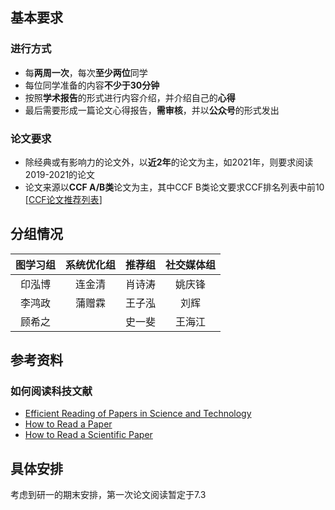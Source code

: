 ## 基本要求
### 进行方式
- 每**两周一次**，每次**至少两位**同学
- 每位同学准备的内容**不少于30分钟**
- 按照**学术报告**的形式进行内容介绍，并介绍自己的**心得**
- 最后需要形成一篇论文心得报告，**需审核**，并以**公众号**的形式发出

### 论文要求
- 除经典或有影响力的论文外，以**近2年**的论文为主，如2021年，则要求阅读2019-2021的论文
- 论文来源以**CCF A/B类**论文为主，其中CCF B类论文要求CCF排名列表中前10 [[CCF论文推荐列表](https://www.ccf.org.cn/Academic_Evaluation/By_category/)]


## 分组情况
| 图学习组 | 系统优化组 | 推荐组 | 社交媒体组 |
| :----: | :----: | :----: | :----: |
| 印泓博 | 连金清 | 肖诗涛 | 姚庆锋 |
| 李鸿政 | 蒲赠霖 | 王子泓 | 刘辉 |
| 顾希之 |  | 史一斐 | 王海江 |

## 参考资料
### 如何阅读科技文献
- [Efficient Reading of Papers in Science and Technology](https://www.cs.columbia.edu/~hgs/netbib/efficientReading.pdf)
- [How to Read a Paper](https://web.stanford.edu/class/ee384m/Handouts/HowtoReadPaper.pdf)
- [How to Read a Scientific Paper](http://www.cs.um.edu.mt/gordon.pace/Teaching/HowToReadAPaper/HowToReadAPaper.pdf)

## 具体安排
考虑到研一的期末安排，第一次论文阅读暂定于7.3
